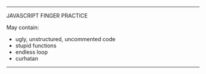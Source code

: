 -------------------------------------------------------
JAVASCRIPT FINGER PRACTICE

May contain:
- ugly, unstructured, uncommented code
- stupid functions
- endless loop
- curhatan
-------------------------------------------------------